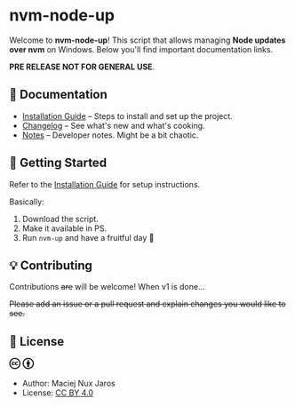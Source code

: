 # nvm-node-up

Welcome to **nvm-node-up**! This script that allows managing **Node updates over nvm** on Windows. Below you'll find important documentation links.

**PRE RELEASE NOT FOR GENERAL USE**.

## 📌 Documentation

- [Installation Guide](./docs/install.md) – Steps to install and set up the project.
- [Changelog](./docs/changelog.md) – See what's new and what's cooking.
- [Notes](./docs/notes.md) – Developer notes. Might be a bit chaotic.

## 🚀 Getting Started

Refer to the [Installation Guide](./docs/install.md) for setup instructions.

Basically:
1. Download the script.
2. Make it available in PS.
3. Run `nvm-up` and have a fruitful day 🚀

## 💡 Contributing

Contributions <del>are</del> will be welcome! When v1 is done...

<del>Please add an issue or a pull request and explain changes you would like to see<del>.

## 📜 License
<img src="./docs/cc-logo.svg" width="20" alt="CC"> <img src="./docs/cc-by.svg"  width="20" alt="BY">
- Author: Maciej Nux Jaros
- License: [CC BY 4.0](https://creativecommons.org/licenses/by/4.0/)<br>



